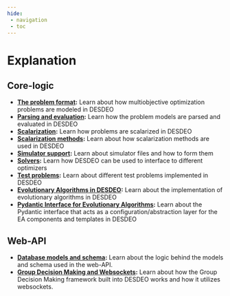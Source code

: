 ```yaml
---
hide:
 - navigation
 - toc
---
```

# Explanation

## Core-logic

- **[The problem format](problem_format.ipynb):** Learn about how multiobjective optimization problems are modeled in DESDEO
- **[Parsing and evaluation](parsing_and_evaluating.ipynb):** Learn how the problem models are parsed and evaluated in DESDEO
- **[Scalarization](scalarization.ipynb):** Learn how problems are scalarized in DESDEO
- **[Scalarization methods](scalarization_methods.ipynb):** Learn about how scalarization methods are used in DESDEO
- **[Simulator support](simulator_support.ipynb):** Learn about simulator files and how to form them
- **[Solvers](solvers.ipynb):** Learn how DESDEO can be used to interface to different optimizers
- **[Test problems](test_problems.ipynb):** Learn about different test problems implemented in DESDEO
- **[Evolutionary Algorithms in DESDEO](templates_and_pub_sub.ipynb):** Learn about the implementation of evolutionary algorithms in DESDEO
- **[Pydantic Interface for Evolutionary Algorithms](pydantic_interface.md):** Learn about the Pydantic interface that acts as a configuration/abstraction layer for the EA components and templates in DESDEO

## Web-API

- **[Database models and schema](database_models_and_schema.md):** Learn about the logic behind the models and schema used in the web-API.
- **[Group Decision Making and Websockets](group_decision_making_and_websockets.md):** Learn about how the Group Decision Making framework built into DESDEO works and how it utilizes websockets.